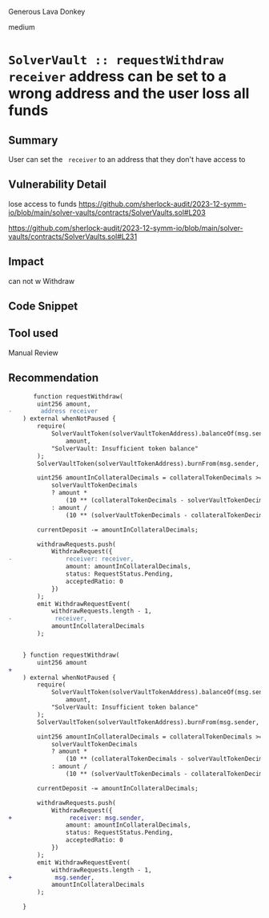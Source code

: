 Generous Lava Donkey

medium

# `SolverVault :: requestWithdraw ` ` receiver` address can be set to a wrong address and the user loss all funds

## Summary
User can set the ` receiver` to an address that they don't have access to

## Vulnerability Detail
lose access to funds
https://github.com/sherlock-audit/2023-12-symm-io/blob/main/solver-vaults/contracts/SolverVaults.sol#L203

https://github.com/sherlock-audit/2023-12-symm-io/blob/main/solver-vaults/contracts/SolverVaults.sol#L231
## Impact
can not w Withdraw
## Code Snippet

## Tool used

Manual Review

## Recommendation
```diff
       function requestWithdraw(
        uint256 amount,
-        address receiver
    ) external whenNotPaused {
        require(
            SolverVaultToken(solverVaultTokenAddress).balanceOf(msg.sender) >=
                amount,
            "SolverVault: Insufficient token balance"
        );
        SolverVaultToken(solverVaultTokenAddress).burnFrom(msg.sender, amount);

        uint256 amountInCollateralDecimals = collateralTokenDecimals >=
            solverVaultTokenDecimals
            ? amount *
                (10 ** (collateralTokenDecimals - solverVaultTokenDecimals))
            : amount /
                (10 ** (solverVaultTokenDecimals - collateralTokenDecimals));

        currentDeposit -= amountInCollateralDecimals;

        withdrawRequests.push(
            WithdrawRequest({
-               receiver: receiver,
                amount: amountInCollateralDecimals,
                status: RequestStatus.Pending,
                acceptedRatio: 0
            })
        );
        emit WithdrawRequestEvent(
            withdrawRequests.length - 1,
-            receiver,
            amountInCollateralDecimals
        );


    } function requestWithdraw(
        uint256 amount
+
    ) external whenNotPaused {
        require(
            SolverVaultToken(solverVaultTokenAddress).balanceOf(msg.sender) >=
                amount,
            "SolverVault: Insufficient token balance"
        );
        SolverVaultToken(solverVaultTokenAddress).burnFrom(msg.sender, amount);

        uint256 amountInCollateralDecimals = collateralTokenDecimals >=
            solverVaultTokenDecimals
            ? amount *
                (10 ** (collateralTokenDecimals - solverVaultTokenDecimals))
            : amount /
                (10 ** (solverVaultTokenDecimals - collateralTokenDecimals));

        currentDeposit -= amountInCollateralDecimals;

        withdrawRequests.push(
            WithdrawRequest({
+                receiver: msg.sender,
                amount: amountInCollateralDecimals,
                status: RequestStatus.Pending,
                acceptedRatio: 0
            })
        );
        emit WithdrawRequestEvent(
            withdrawRequests.length - 1,
+            msg.sender,
            amountInCollateralDecimals
        );

    }
```
